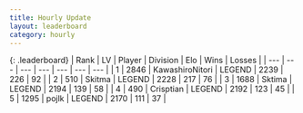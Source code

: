 ```yaml
---
title: Hourly Update
layout: leaderboard
category: hourly
---
```


{: .leaderboard}
| Rank | LV | Player | Division | Elo | Wins | Losses |
| --- | --- | --- | --- | --- | --- | --- |
| <span data-change="0">1</span> | 2846 | <span title="ID: 164871">KawashiroNitori</span> | LEGEND | <span data-change="6">2239</span> | <span data-change="1">226</span> | <span data-change="0">92</span> |
| <span data-change="0">2</span> | 510 | <span title="ID: 402846">Skitma</span> | LEGEND | <span data-change="0">2228</span> | <span data-change="0">217</span> | <span data-change="0">76</span> |
| <span data-change="0">3</span> | 1688 | <span title="ID: 353063">Sktima</span> | LEGEND | <span data-change="0">2194</span> | <span data-change="0">139</span> | <span data-change="0">58</span> |
| <span data-change="0">4</span> | 490 | <span title="ID: 665674">Crisptian</span> | LEGEND | <span data-change="0">2192</span> | <span data-change="0">123</span> | <span data-change="0">45</span> |
| <span data-change="0">5</span> | 1295 | <span title="ID: 4783">pojlk</span> | LEGEND | <span data-change="4">2170</span> | <span data-change="1">111</span> | <span data-change="0">37</span> |